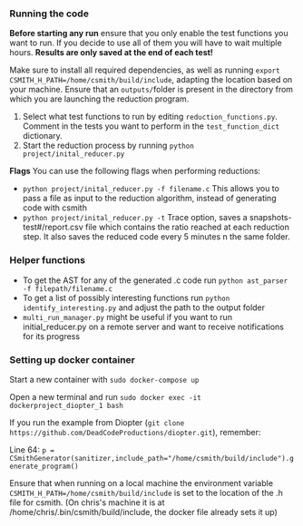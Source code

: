 ### Running the code
**Before starting any run** ensure that you only enable the test functions you want to run. If you decide to use all of them you will have to wait multiple hours. **Results are only saved at the end of each test!**

Make sure to install all required dependencies, as well as running `export CSMITH_H_PATH=/home/csmith/build/include`, adapting the location based on your machine. Ensure that an `outputs/`folder is present in the directory from which you are launching the reduction program.

1. Select what test functions to run by editing `reduction_functions.py`. Comment in the tests you want to perform in the `test_function_dict` dictionary.
2. Start the reduction process by running `python project/inital_reducer.py`

**Flags**
You can use the following flags when performing reductions:
- `python project/inital_reducer.py -f filename.c` This allows you to pass a file as input to the reduction algorithm, instead of generating code with csmith
- `python project/inital_reducer.py -t` Trace option, saves a snapshots-test#/report.csv file which contains the ratio reached at each reduction step. It also saves the reduced code every 5 minutes n the same folder.

### Helper functions
* To get the AST for any of the generated .c code  run `python ast_parser -f filepath/filename.c`
* To get a list of possibly interesting functions run `python identify_interesting.py` and adjust the path to the output folder
* `multi_run_manager.py` might be useful if you want to run initial_reducer.py on a remote server and want to receive notifications for its progress


### Setting up docker container
Start a new container with `sudo docker-compose up`

Open a new terminal and run `sudo docker exec -it dockerproject_diopter_1 bash`

If you run the example from Diopter (`git clone https://github.com/DeadCodeProductions/diopter.git`), remember:

Line 64: `p = CSmithGenerator(sanitizer,include_path="/home/csmith/build/include").generate_program()`

Ensure that when running on a local machine the environment variable `CSMITH_H_PATH=/home/csmith/build/include` is set to the location of the .h file for csmith. (On chris's machine it is at /home/chris/.bin/csmith/build/include, the docker file already sets it up)
